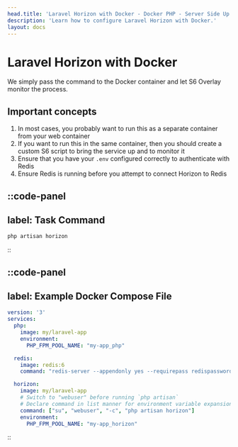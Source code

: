 ```yaml
---
head.title: 'Laravel Horizon with Docker - Docker PHP - Server Side Up'
description: 'Learn how to configure Laravel Horizon with Docker.'
layout: docs
---
```


# Laravel Horizon with Docker
We simply pass the command to the Docker container and let S6 Overlay monitor the process.

## Important concepts
1. In most cases, you probably want to run this as a separate container from your web container
1. If you want to run this in the same container, then you should create a custom S6 script to bring the service up and to monitor it
1. Ensure that you have your `.env` configured correctly to authenticate with Redis
1. Ensure Redis is running before you attempt to connect Horizon to Redis

::code-panel
---
label: Task Command
---
```sh
php artisan horizon
```
::

::code-panel
---
label: Example Docker Compose File
---
```yaml
version: '3'
services:
  php:
    image: my/laravel-app
    environment:
      PHP_FPM_POOL_NAME: "my-app_php"

  redis:
    image: redis:6
    command: "redis-server --appendonly yes --requirepass redispassword"

  horizon:
    image: my/laravel-app
    # Switch to "webuser" before running `php artisan`
    # Declare command in list manner for environment variable expansion
    command: ["su", "webuser", "-c", "php artisan horizon"]
    environment:
      PHP_FPM_POOL_NAME: "my-app_horizon"
```
::